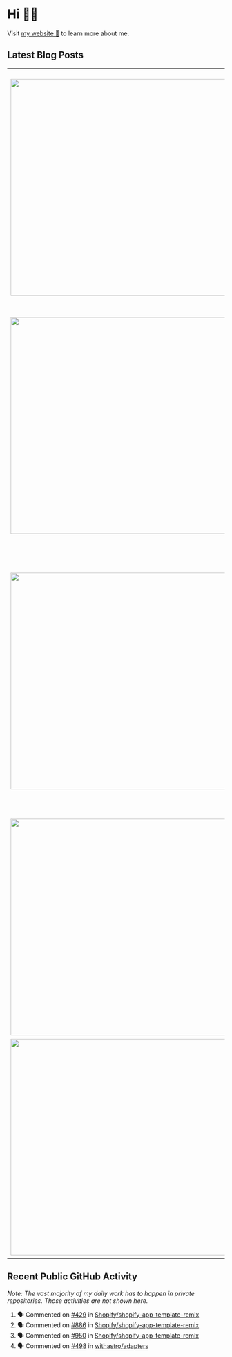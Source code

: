 # Hi 👋🏼

Visit [my website 🔗](https://wempe.dev) to learn more about me.

## Latest Blog Posts

<!-- HASHNODE_POSTS:START -->
<table>
	<tr>
			<td><img src="https://cdn.hashnode.com/res/hashnode/image/upload/v1734448327694/a94e4307-52a1-4595-a792-998e478a5a97.png" width="500" height="auto" /></td>
			<td>
				<sup>2024-12-17T15:12:33.651Z</sup><br />
				<b>Why and How to Use Snapshot Tests in AWS CDK</b>
				<p>When I first encountered snapshot tests, I was skeptical. The concept seemed strange, and their benefits weren't immediately obvious. But after experiencing their value firsthand, I've become a convert – and here's why I think you should give them a ...</p>
			</td>
		</tr>
<tr>
			<td><img src="https://cdn.hashnode.com/res/hashnode/image/upload/v1726902836576/fb4cac0b-1912-4727-8586-1b65b9c20c92.png" width="500" height="auto" /></td>
			<td>
				<sup>2024-09-23T15:00:29.937Z</sup><br />
				<b>The Power of Community and Content: How I Got Hired at Hashnode</b>
				<p>It's story time. I want to share a life-changing story with you. A few changes in my life opened up many doors for me, and I wouldn’t be where I am today without those – and I probably wouldn’t work at Hashnode. How It Started In late 2020, I came to...</p>
			</td>
		</tr>
<tr>
			<td><img src="https://cdn.hashnode.com/res/hashnode/image/upload/v1705519211379/6efceea6-04fe-4e65-b0a9-886d3215dfde.png" width="500" height="auto" /></td>
			<td>
				<sup>2024-01-17T19:23:41.759Z</sup><br />
				<b>Different Node.js Versions and Package Managers Per Project – A Solved Problem</b>
				<p>You work on different projects, maybe in different teams, or just on older and newer personal projects. Chances are you are using different Node.js versions and different package managers or package manager versions. You should be able to switch betw...</p>
			</td>
		</tr>
<tr>
			<td><img src="https://cdn.hashnode.com/res/hashnode/image/upload/v1704437574187/ff08b475-57d7-4b11-89e5-60048e53016f.png" width="500" height="auto" /></td>
			<td>
				<sup>2024-01-05T06:54:11.345Z</sup><br />
				<b>My 2023 in Retrospective (Personal Live)</b>
				<p>I intended to write about my personal live and my professional live in this post. But I have decided to split it up. There is so much to write about both of those and most of you are probably not interested in my personal stuff. So this post is only ...</p>
			</td>
		</tr>
<tr>
			<td><img src="https://cdn.hashnode.com/res/hashnode/image/upload/v1696167313472/e0dfab37-2821-487e-9f34-b2ee86d631fc.png" width="500" height="auto" /></td>
			<td>
				<sup>2023-10-02T14:00:12.063Z</sup><br />
				<b>Podcast Notes: Happy Bootstrapping</b>
				<p>💁 I will update this post if I have notes for new episodes.   By Andreas Lehr (🇩🇪) who is the founder of We Manage and also runs a newsletter allesnurgecloud.  My name is Andreas Lehr and in this podcast, I interview different entrepreneurs every ...</p>
			</td>
		</tr>
</table>
<!-- HASHNODE_POSTS:END -->

## Recent Public GitHub Activity
<em>Note: The vast majority of my daily work has to happen in private repositories. Those activities are not shown here.</em>

<!--START_SECTION:activity-->
1. 🗣 Commented on [#429](https://github.com/Shopify/shopify-app-template-remix/issues/429#issuecomment-2630282151) in [Shopify/shopify-app-template-remix](https://github.com/Shopify/shopify-app-template-remix)
2. 🗣 Commented on [#886](https://github.com/Shopify/shopify-app-template-remix/issues/886#issuecomment-2630267735) in [Shopify/shopify-app-template-remix](https://github.com/Shopify/shopify-app-template-remix)
3. 🗣 Commented on [#950](https://github.com/Shopify/shopify-app-template-remix/issues/950#issuecomment-2630260312) in [Shopify/shopify-app-template-remix](https://github.com/Shopify/shopify-app-template-remix)
4. 🗣 Commented on [#498](https://github.com/withastro/adapters/issues/498#issuecomment-2586827254) in [withastro/adapters](https://github.com/withastro/adapters)
<!--END_SECTION:activity-->
